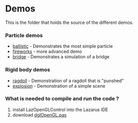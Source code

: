 # Demos

This is the folder that holds the source of the different demos.

### Particle demos

* [ballistic](001_ballistic) - Demonstrates the most simple particle
* [fireworks](002_fireworks) - more advanced demo
* [bridge](003_bridge) - Demonstrates a simulation of a bridge

### Rigid body demos

* [ragdoll](006_ragdoll) - Demonstration of a ragdoll that is "punshed"
* [explosion](011_explosion) - Demonstration of a simple scene

### What is needed to compile and run the code ?

1. install LazOpenGLControl into the Lazarus IDE
2. download [dglOpenGL.pas](https://github.com/SaschaWillems/dglOpenGL/blob/master/dglOpenGL.pas)